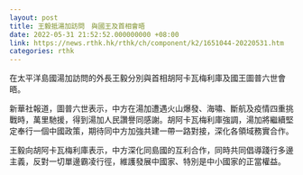 ```yaml
---
layout: post
title: 王毅抵湯加訪問　與國王及首相會晤
date: 2022-05-31 21:52:52.000000000 +08:00
link: https://news.rthk.hk/rthk/ch/component/k2/1651044-20220531.htm
categories: rthk
---
```


在太平洋島國湯加訪問的外長王毅分別與首相胡阿卡瓦梅利庫及國王圖普六世會晤。

新華社報道，圖普六世表示，中方在湯加遭遇火山爆發、海嘯、斷航及疫情四重挑戰時，萬里馳援，得到湯加人民讚譽同感謝。胡阿卡瓦梅利庫強調，湯加將繼續堅定奉行一個中國政策，期待同中方加強共建一帶一路對接，深化各領域務實合作。

王毅向胡阿卡瓦梅利庫表示，中方深化同島國的互利合作，同時共同倡導踐行多邊主義，反對一切單邊霸凌行徑，維護發展中國家、特別是中小國家的正當權益。
